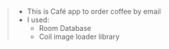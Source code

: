 > - This is Café app to order coffee by email
> - I used:
>   -  Room Database
>   - Coil image loader library 